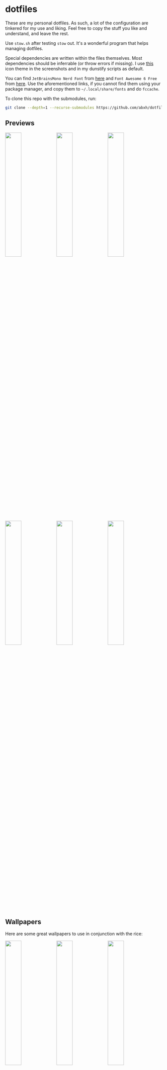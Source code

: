 # dotfiles
These are my personal dotfiles. As such, a lot of the configuration are tinkered for
my use and liking. Feel free to copy the stuff you like and understand, and leave the rest.

Use `stow.sh` after testing `stow` out. It's a wonderful program that helps managing dotfiles.

Special dependencies are written within the files themselves. Most dependencies should be inferrable
(or throw errors if missing). I use [this](https://github.com/abxh/gruvbox-material-gtk) icon theme
in the screenshots and in my dunstify scripts as default.

You can find `JetBrainsMono Nerd Font` from [here](https://github.com/ryanoasis/nerd-fonts/releases)
and `Font Awesome 6 Free` from [here](https://fontawesome.com/download). Use the aforementioned links, if
you cannot find them using your package manager, and copy them to `~/.local/share/fonts` and do `fccache`.

To clone this repo with the submodules, run:
```bash
git clone --depth=1 --recurse-submodules https://github.com/abxh/dotfiles
```

## Previews
<p float="left">
  <img src="https://i.imgur.com/3xkpebf.png" width="32%" />
  <img src="https://i.imgur.com/aEbtLf8.png" width="32%" />
  <img src="https://i.imgur.com/q2za99h.png" width="32%" />
  <img src="https://i.imgur.com/tDuXilF.png" width="32%" />
  <img src="https://i.imgur.com/g7tx1eZ.png" width="32%" />
  <img src="https://i.imgur.com/9DUUz00.png" width="32%" />
</p>

## Wallpapers

Here are some great wallpapers to use in conjunction with the rice:

<p float="left">
  <img src="https://w.wallhaven.cc/full/pk/wallhaven-pkp1vp.png" width="32%" />
  <img src="https://i.imgur.com/t6p61Sn.jpeg" width="32%" />
  <img src="https://i.imgur.com/1ZFAAOG.png" width="32%" />
</p>
